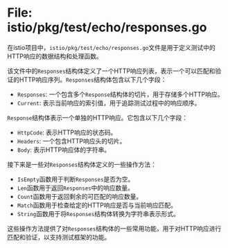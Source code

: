 # File: istio/pkg/test/echo/responses.go

在istio项目中，`istio/pkg/test/echo/responses.go`文件是用于定义测试中的HTTP响应的数据结构和处理函数。

该文件中的`Responses`结构体定义了一个HTTP响应列表，表示一个可以匹配和验证的HTTP响应序列。`Responses`结构体包含以下几个字段：

- `Responses`: 一个包含多个`Response`结构体的切片，用于存储多个HTTP响应。
- `Current`: 表示当前响应的索引值，用于追踪测试过程中的响应顺序。

`Response`结构体表示一个单独的HTTP响应。它包含以下几个字段：
- `HttpCode`: 表示HTTP响应的状态码。
- `Headers`: 一个包含HTTP响应头的切片。
- `Body`: 表示HTTP响应体的字符串。

接下来是一些对`Responses`结构体定义的一些操作方法：

- `IsEmpty`函数用于判断`Responses`是否为空。
- `Len`函数用于返回`Responses`中的响应数量。
- `Count`函数用于返回剩余的可匹配的响应数量。
- `Match`函数用于检查给定的HTTP响应是否与当前响应匹配。
- `String`函数用于将`Responses`结构体转换为字符串表示形式。

这些操作方法提供了对`Responses`结构体的一些常用功能，用于对HTTP响应进行匹配和验证，以支持测试框架的功能。

